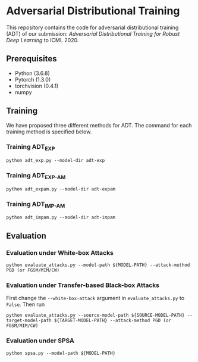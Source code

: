 # Adversarial Distributional Training

This repository contains the code for adversarial distributional training (ADT) of our submission: *Adversarial Distributional Training for Robust Deep Learning* to ICML 2020.

## Prerequisites
* Python (3.6.8)
* Pytorch (1.3.0)
* torchvision (0.4.1)
* numpy

## Training

We have proposed three different methods for ADT. The command for each training method is specified below.

### Training ADT<sub>EXP</sub>

```
python adt_exp.py --model-dir adt-exp
```

### Training ADT<sub>EXP-AM</sub>

```
python adt_expam.py --model-dir adt-expam
```

### Training ADT<sub>IMP-AM</sub>

```
python adt_impam.py --model-dir adt-impam
```

## Evaluation

### Evaluation under White-box Attacks

```
python evaluate_attacks.py --model-path ${MODEL-PATH} --attack-method PGD (or FGSM/MIM/CW)
```

### Evaluation under Transfer-based Black-box Attacks

First change the `--white-box-attack` argument in `evaluate_attacks.py` to `False`. Then run
```
python evaluate_attacks.py --source-model-path ${SOURCE-MODEL-PATH} --target-model-path ${TARGET-MODEL-PATH} --attack-method PGD (or FGSM/MIM/CW)
```

### Evaluation under SPSA

```
python spsa.py --model-path ${MODEL-PATH}
```

